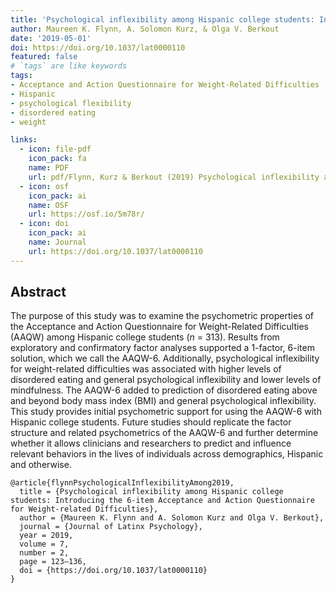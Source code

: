 ```yaml
---
title: 'Psychological inflexibility among Hispanic college students: Introducing the 6-item Acceptance and Action Questionnaire for Weight-related Difficulties'
author: Maureen K. Flynn, A. Solomon Kurz, & Olga V. Berkout
date: '2019-05-01'
doi: https://doi.org/10.1037/lat0000110
featured: false
# `tags` are like keywords
tags:
- Acceptance and Action Questionnaire for Weight-Related Difficulties
- Hispanic
- psychological flexibility
- disordered eating
- weight

links:
  - icon: file-pdf
    icon_pack: fa
    name: PDF
    url: pdf/Flynn, Kurz & Berkout (2019) Psychological inflexibility among Hispanic college students_ Introducing the 6-item Acceptance and Action Questionnaire for Weight-Related Difficulties.pdf
  - icon: osf
    icon_pack: ai
    name: OSF
    url: https://osf.io/5m78r/
  - icon: doi
    icon_pack: ai
    name: Journal
    url: https://doi.org/10.1037/lat0000110
---
```


## Abstract

The purpose of this study was to examine the psychometric properties of the Acceptance and Action Questionnaire for Weight-Related Difficulties (AAQW) among Hispanic college students (*n* = 313). Results from exploratory and confirmatory factor analyses supported a 1-factor, 6-item solution, which we call the AAQW-6. Additionally, psychological inflexibility for weight-related difficulties was associated with higher levels of disordered eating and general psychological inflexibility and lower levels of mindfulness. The AAQW-6 added to prediction of disordered eating above and beyond body mass index (BMI) and general psychological inflexibility. This study provides initial psychometric support for using the AAQW-6 with Hispanic college students. Future studies should replicate the factor structure and related psychometrics of the AAQW-6 and further determine whether it allows clinicians and researchers to predict and influence relevant behaviors in the lives of individuals across demographics, Hispanic and otherwise.

```{}
@article{flynnPsychologicalInflexibilityAmong2019,
  title = {Psychological inflexibility among Hispanic college students: Introducing the 6-item Acceptance and Action Questionnaire for Weight-related Difficulties},
  author = {Maureen K. Flynn and A. Solomon Kurz and Olga V. Berkout},
  journal = {Journal of Latinx Psychology},
  year = 2019,
  volume = 7,
  number = 2,
  page = 123–136,
  doi = {https://doi.org/10.1037/lat0000110}
}
```

